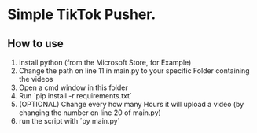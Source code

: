 # Simple TikTok Pusher.

## How to use 

1. install python (from the Microsoft Store, for Example)
2. Change the path on line 11 in main.py to your specific Folder containing the videos
3. Open a cmd window in this folder 
4. Run ´pip install -r requirements.txt´
5. (OPTIONAL) Change every how many Hours it will upload a video (by changing the number on line 20 of main.py)
6. run the script with ´py main.py´